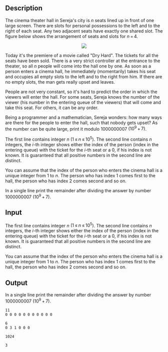 ## Description

<div><p>The cinema theater hall in Sereja's city is <span class="tex-span"><i>n</i></span> seats lined up in front of one large screen. There are slots for personal possessions to the left and to the right of each seat. Any two adjacent seats have exactly one shared slot. The figure below shows the arrangement of seats and slots for <span class="tex-span"><i>n</i> = 4</span>.</p><center> <img class="tex-graphics" src="file://WCViqSis.png" style="max-width: 100.0%;max-height: 100.0%;"> </center><p>Today it's the premiere of a movie called "Dry Hard". The tickets for all the seats have been sold. There is a very strict controller at the entrance to the theater, so all <span class="tex-span"><i>n</i></span> people will come into the hall one by one. As soon as a person enters a cinema hall, he immediately (momentarily) takes his seat and occupies all empty slots to the left and to the right from him. If there are no empty slots, the man gets really upset and leaves.</p><p>People are not very constant, so it's hard to predict the order in which the viewers will enter the hall. For some seats, Sereja knows the number of the viewer (his number in the entering queue of the viewers) that will come and take this seat. For others, it can be any order. </p><p>Being a programmer and a mathematician, Sereja wonders: how many ways are there for the people to enter the hall, such that nobody gets upset? As the number can be quite large, print it modulo <span class="tex-span">1000000007</span> <span class="tex-span">(10<sup class="upper-index">9</sup> + 7)</span>.</p></div><div class="input-specification"><p>The first line contains integer <span class="tex-span"><i>n</i></span> <span class="tex-span">(1 ≤ <i>n</i> ≤ 10<sup class="upper-index">5</sup>)</span>. The second line contains <span class="tex-span"><i>n</i></span> integers, the <span class="tex-span"><i>i</i></span>-th integer shows either the index of the person (index in the entering queue) with the ticket for the <span class="tex-span"><i>i</i></span>-th seat or a <span class="tex-span">0</span>, if his index is not known. It is guaranteed that all positive numbers in the second line are distinct.</p><p>You can assume that the index of the person who enters the cinema hall is a unique integer from 1 to <span class="tex-span"><i>n</i></span>. The person who has index 1 comes first to the hall, the person who has index 2 comes second and so on.</p></div><div class="output-specification"><p>In a single line print the remainder after dividing the answer by number <span class="tex-span">1000000007</span> <span class="tex-span">(10<sup class="upper-index">9</sup> + 7)</span>.</p></div>

## Input

<p>The first line contains integer <span class="tex-span"><i>n</i></span> <span class="tex-span">(1 ≤ <i>n</i> ≤ 10<sup class="upper-index">5</sup>)</span>. The second line contains <span class="tex-span"><i>n</i></span> integers, the <span class="tex-span"><i>i</i></span>-th integer shows either the index of the person (index in the entering queue) with the ticket for the <span class="tex-span"><i>i</i></span>-th seat or a <span class="tex-span">0</span>, if his index is not known. It is guaranteed that all positive numbers in the second line are distinct.</p><p>You can assume that the index of the person who enters the cinema hall is a unique integer from 1 to <span class="tex-span"><i>n</i></span>. The person who has index 1 comes first to the hall, the person who has index 2 comes second and so on.</p>

## Output

<p>In a single line print the remainder after dividing the answer by number <span class="tex-span">1000000007</span> <span class="tex-span">(10<sup class="upper-index">9</sup> + 7)</span>.</p>





```input1
11
0 0 0 0 0 0 0 0 0 0 0

```




```input2
6
0 3 1 0 0 0

```




```output1
1024

```




```output2
3

```


